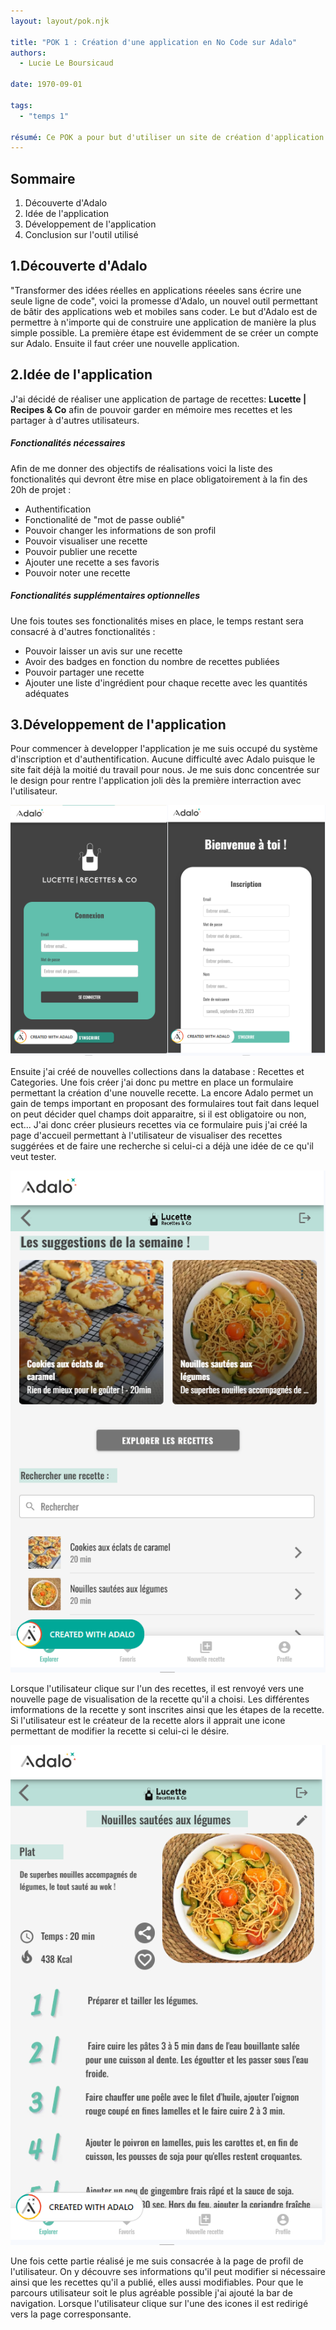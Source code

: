 ```yaml
---
layout: layout/pok.njk

title: "POK 1 : Création d'une application en No Code sur Adalo"
authors:
  - Lucie Le Boursicaud

date: 1970-09-01

tags: 
  - "temps 1"

résumé: Ce POK a pour but d'utiliser un site de création d'application No Code que je ne connais pas pour créer une application qui permettra à des utilisateurs de visualiser des recettes et d'en publier.
---
```

## Sommaire

1. Découverte d'Adalo
2. Idée de l'application 
3. Développement de l'application
4. Conclusion sur l'outil utilisé

## 1.Découverte d'Adalo
"Transformer des idées réelles en applications réeeles sans écrire une seule ligne de code", voici la promesse d'Adalo, un nouvel outil permettant de bâtir des applications web et mobiles sans coder.
Le but d'Adalo est de permettre à n'importe qui de construire une application de manière la plus simple possible. 
La première étape est évidemment de se créer un compte sur Adalo. Ensuite il faut créer une nouvelle application.

## 2.Idée de l'application
J'ai décidé de réaliser une application de partage de recettes: <strong>Lucette | Recipes & Co</strong> afin de pouvoir garder en mémoire mes recettes et les partager à d'autres utilisateurs. 

##### Fonctionalités nécessaires
Afin de me donner des objectifs de réalisations voici la liste des fonctionalités qui devront être mise en place obligatoirement à la fin des 20h de projet :
+ Authentification 
+ Fonctionalité de "mot de passe oublié"
+ Pouvoir changer les informations de son profil
+ Pouvoir visualiser une recette
+ Pouvoir publier une recette
+ Ajouter une recette a ses favoris 
+ Pouvoir noter une recette

##### Fonctionalités supplémentaires optionnelles
Une fois toutes ses fonctionalités mises en place, le temps restant sera consacré à d'autres fonctionalités : 
+ Pouvoir laisser un avis sur une recette
+ Avoir des badges en fonction du nombre de recettes publiées
+ Pouvoir partager une recette 
+ Ajouter une liste d'ingrédient pour chaque recette avec les quantités adéquates

## 3.Développement de l'application
Pour commencer à developper l'application je me suis occupé du système d'inscription et d'authentification. Aucune difficulté avec Adalo puisque le site fait déjà la moitié du travail pour nous. Je me suis donc concentrée sur le design pour rentre l'application joli dès la première interraction avec l'utilisateur.

<div style="display:flex">
<div><img src="login.png"></div>
<div><img src="signup.png"></div>
</div>

Ensuite j'ai créé de nouvelles collections dans la database : Recettes et Categories.
Une fois créer j'ai donc pu mettre en place un formulaire permettant la création d'une nouvelle recette. La encore Adalo permet un gain de temps important en proposant des formulaires tout fait dans lequel on peut décider quel champs doit apparaitre, si il est obligatoire ou non, ect... J'ai donc créer plusieurs recettes via ce formulaire puis j'ai créé la page d'accueil permettant à l'utilisateur de visualiser des recettes suggérées et de faire une recherche si celui-ci a déjà une idée de ce qu'il veut tester. 

<div style="display:flex">
<div><img src="homapge.png"></div>
<div></div>
</div>

Lorsque l'utilisateur clique sur l'un des recettes, il est renvoyé vers une nouvelle page de visualisation de la recette qu'il a choisi. Les différentes imformations de la recette y sont inscrites ainsi que les étapes de la recette.
Si l'utilisateur est le créateur de la recette alors il apprait une icone permettant de modifier la recette si celui-ci le désire.

<div style="display:flex">
<div><img src="recipes.png"></div>
<div></div>
</div>

Une fois cette partie réalisé je me suis consacrée à la page de profil de l'utilisateur. On y découvre ses informations qu'il peut modifier si nécessaire ainsi que les recettes qu'il a publié, elles aussi modifiables.
Pour que le parcours utilisateur soit le plus agréable possible j'ai ajouté la bar de navigation. Lorsque l'utilisateur clique sur l'une des icones il est redirigé vers la page corresponsante. 
